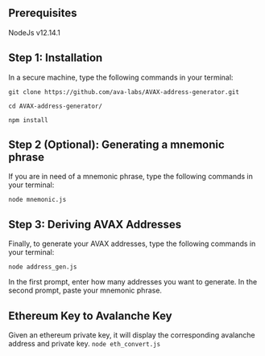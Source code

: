 

## Prerequisites

NodeJs v12.14.1

## Step 1: Installation

In a secure machine, type the following commands in your terminal:

`git clone https://github.com/ava-labs/AVAX-address-generator.git`

`cd AVAX-address-generator/`

`npm install`

## Step 2 (Optional): Generating a mnemonic phrase

If you are in need of a mnemonic phrase, type the following commands in your terminal:

`node mnemonic.js`

## Step 3: Deriving AVAX Addresses

Finally, to generate your AVAX addresses, type the following commands in your terminal:

`node address_gen.js`

In the first prompt, enter how many addresses you want to generate. In the second prompt, paste your mnemonic phrase.



## Ethereum Key to Avalanche Key
Given an ethereum private key, it will display the corresponding avalanche address and private key.
`node eth_convert.js`